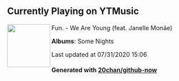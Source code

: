 ## Currently Playing on YTMusic

[<img align="left" width="100" src="https://lh3.googleusercontent.com/d7bJNoH_IybM9ZOI9Q7uQrT-5rBpNwxXFb-DHysqjLzjlwr9NRCmOmwE3Hv61INMN9At6KCYBWVTxKD_">](https://music.youtube.com/channel/UCqR2ATuiV-PN2fWzuRYjcbg)

Fun. - We Are Young (feat. Janelle Monáe)

**Albums**: Some Nights

Last updated at 07/31/2020 15:06

#### Generated with [20chan/github-now](https://github.com/20chan/github-now)


<!--
**20chan/20chan** is a ✨ _special_ ✨ repository because its `README.md` (this file) appears on your GitHub profile.

Here are some ideas to get you started:

- 🔭 I’m currently working on ...
- 🌱 I’m currently learning ...
- 👯 I’m looking to collaborate on ...
- 🤔 I’m looking for help with ...
- 💬 Ask me about ...
- 📫 How to reach me: ...
- 😄 Pronouns: ...
- ⚡ Fun fact: ...
-->
